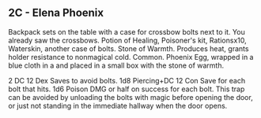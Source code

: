 ## 2C - Elena Phoenix 

Backpack sets on the table with a case for crossbow bolts next to it. You already saw the crossbows. Potion of Healing, Poisoner's kit, Rationsx10, Waterskin, another case of bolts. Stone of Warmth. Produces heat, grants holder resistance to nonmagical cold. Common. Phoenix Egg, wrapped in a blue cloth in a and placed in a small box with the stone of warmth. 

2 DC 12 Dex Saves to avoid bolts. 1d8 Piercing+DC 12 Con Save for each bolt that hits. 1d6 Poison DMG or half on success for each bolt. This trap can be avoided by unloading the bolts with magic before opening the door, or just not standing in the immediate hallway when the door opens.

  
